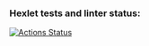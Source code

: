 ### Hexlet tests and linter status:
[![Actions Status](https://github.com/msouldze/frontend-project-lvl1/workflows/hexlet-check/badge.svg)](https://github.com/msouldze/frontend-project-lvl1/actions)